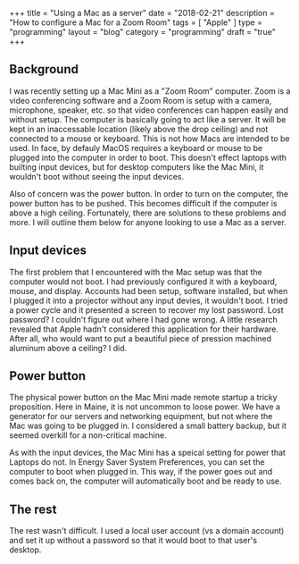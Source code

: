 +++
title = "Using a Mac as a server"
date = "2018-02-21"
description = "How to configure a Mac for a Zoom Room"
tags = [ "Apple" ]
type = "programming"
layout = "blog"
category = "programming"
draft = "true"
+++

## Background
I was recently setting up a Mac Mini as a "Zoom Room" computer. Zoom is a video conferencing software and a Zoom Room is setup with a camera, microphone, speaker, etc. so that video conferences can happen easily and without setup. The computer is basically going to act like a server. It will be kept in an inaccessable location (likely above the drop ceiling) and not connected to a mouse or keyboard. This is not how Macs are intended to be used. In face, by defauly MacOS requires a keyboard or mouse to be plugged into the computer in order to boot. This doesn't effect laptops with builting input devices, but for desktop computers like the Mac Mini, it wouldn't boot without seeing the input devices.

Also of concern was the power button. In order to turn on the computer, the power button has to be pushed. This becomes difficult if the computer is above a high ceiling. Fortunately, there are solutions to these problems and more. I will outline them below for anyone looking to use a Mac as a server.

## Input devices

The first problem that I encountered with the Mac setup was that the computer would not boot. I had previously configured it with a keyboard, mouse, and display. Accounts had been setup, software installed, but when I plugged it into a projector without any input devies, it wouldn't boot. I tried a power cycle and it presented a screen to recover my lost password. Lost password? I couldn't figure out where I had gone wrong. A little research revealed that Apple hadn't considered this application for their hardware. After all, who would want to put a beautiful piece of pression machined aluminum above a ceiling? I did.

## Power button

The physical power button on the Mac Mini made remote startup a tricky proposition. Here in Maine, it is not uncommon to loose power. We have a generator for our servers and networking equipment, but not where the Mac was going to be plugged in. I considered a small battery backup, but it seemed overkill for a non-critical machine.

As with the input devices, the Mac Mini has a speical setting for power that Laptops do not. In Energy Saver System Preferences, you can set the computer to boot when plugged in. This way, if the power goes out and comes back on, the computer will automatically boot and be ready to use.

## The rest

The rest wasn't difficult. I used a local user account (vs a domain account) and set it up without a password so that it would boot to that user's desktop.